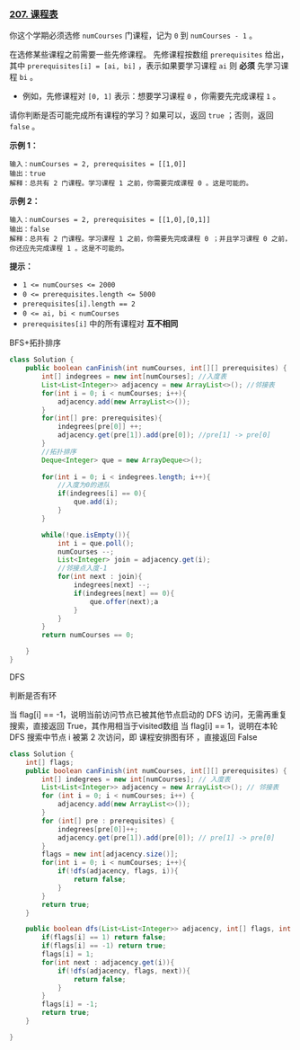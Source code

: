 ### [207. 课程表](https://leetcode.cn/problems/course-schedule/)

你这个学期必须选修 `numCourses` 门课程，记为 `0` 到 `numCourses - 1` 。

在选修某些课程之前需要一些先修课程。 先修课程按数组 `prerequisites` 给出，其中 `prerequisites[i] = [ai, bi]` ，表示如果要学习课程 `ai` 则 **必须** 先学习课程 `bi` 。

- 例如，先修课程对 `[0, 1]` 表示：想要学习课程 `0` ，你需要先完成课程 `1` 。

请你判断是否可能完成所有课程的学习？如果可以，返回 `true` ；否则，返回 `false` 。

 

**示例 1：**

```
输入：numCourses = 2, prerequisites = [[1,0]]
输出：true
解释：总共有 2 门课程。学习课程 1 之前，你需要完成课程 0 。这是可能的。
```

**示例 2：**

```
输入：numCourses = 2, prerequisites = [[1,0],[0,1]]
输出：false
解释：总共有 2 门课程。学习课程 1 之前，你需要先完成课程 0 ；并且学习课程 0 之前，你还应先完成课程 1 。这是不可能的。
```

 

**提示：**

- `1 <= numCourses <= 2000`
- `0 <= prerequisites.length <= 5000`
- `prerequisites[i].length == 2`
- `0 <= ai, bi < numCourses`
- `prerequisites[i]` 中的所有课程对 **互不相同**





BFS+拓扑排序

```java
class Solution {
    public boolean canFinish(int numCourses, int[][] prerequisites) {
        int[] indegrees = new int[numCourses]; //入度表
        List<List<Integer>> adjacency = new ArrayList<>(); //邻接表
        for(int i = 0; i < numCourses; i++){
            adjacency.add(new ArrayList<>());
        }
        for(int[] pre: prerequisites){
            indegrees[pre[0]] ++;
            adjacency.get(pre[1]).add(pre[0]); //pre[1] -> pre[0]
        }
        //拓扑排序
        Deque<Integer> que = new ArrayDeque<>();
 
        for(int i = 0; i < indegrees.length; i++){
            //入度为0的进队
            if(indegrees[i] == 0){
                que.add(i);
            }
        }

        while(!que.isEmpty()){
            int i = que.poll();
            numCourses --;
            List<Integer> join = adjacency.get(i);
            //邻接点入度-1
            for(int next : join){
                indegrees[next] --;
                if(indegrees[next] == 0){
                    que.offer(next);a
                }
            }
        }
        return numCourses == 0;

    }
}
```





DFS

判断是否有环

当 flag[i] == -1，说明当前访问节点已被其他节点启动的 DFS 访问，无需再重复搜索，直接返回 True，其作用相当于visited数组
当 flag[i] == 1，说明在本轮 DFS 搜索中节点 i 被第 2 次访问，即 课程安排图有环 ，直接返回 False

```java
class Solution {
    int[] flags;
    public boolean canFinish(int numCourses, int[][] prerequisites) {
        int[] indegrees = new int[numCourses]; // 入度表
        List<List<Integer>> adjacency = new ArrayList<>(); // 邻接表
        for (int i = 0; i < numCourses; i++) {
            adjacency.add(new ArrayList<>());
        }
        for (int[] pre : prerequisites) {
            indegrees[pre[0]]++;
            adjacency.get(pre[1]).add(pre[0]); // pre[1] -> pre[0]
        }
        flags = new int[adjacency.size()];
        for(int i = 0; i < numCourses; i++){
            if(!dfs(adjacency, flags, i)){
                return false;
            }
        }
        return true;
    }

    public boolean dfs(List<List<Integer>> adjacency, int[] flags, int i){
        if(flags[i] == 1) return false;
        if(flags[i] == -1) return true;
        flags[i] = 1;
        for(int next : adjacency.get(i)){
            if(!dfs(adjacency, flags, next)){
                return false;
            }
        }
        flags[i] = -1;
        return true;
    }

}
```

